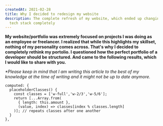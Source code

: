```yaml
---
createdAt: 2021-02-28
title: Why I decided to redesign my website
description: The complete refresh of my website, which ended up changing the
  tech stack completely
---
```

**My website/portfolio was extremely focused on projects I was doing as an employee or freelancer. I realized that while this highlights my skillset, nothing of my personality comes across. That's why I decided to completely rethink my portolio. I questioned how the perfect portfolio of a developer should be structured. And came to the following results, which I would like to share with you.** 


*\*Please keep in mind that I am writing this article to the best of my knowledge at the time of writing and it might not be up to date anymore.*

```js{4,7}\[posts.vue]
computed: {
  placeholderClasses() {
    const classes = ['w-full','w-2/3','w-5/6'];
    return [...Array.from(
      { length: this.amount },
      (value, index) => classes[index % classes.length]
    )]; // repeats classes after one another
  }
},
```